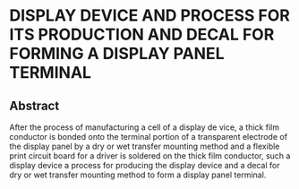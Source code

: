 # DISPLAY DEVICE AND PROCESS FOR ITS PRODUCTION AND DECAL FOR FORMING A DISPLAY PANEL TERMINAL

## Abstract
After the process of manufacturing a cell of a display de vice, a thick film conductor is bonded onto the terminal portion of a transparent electrode of the display panel by a dry or wet transfer mounting method and a flexible print circuit board for a driver is soldered on the thick film conductor, such a display device a process for producing the display device and a decal for dry or wet transfer mounting method to form a display panel terminal.